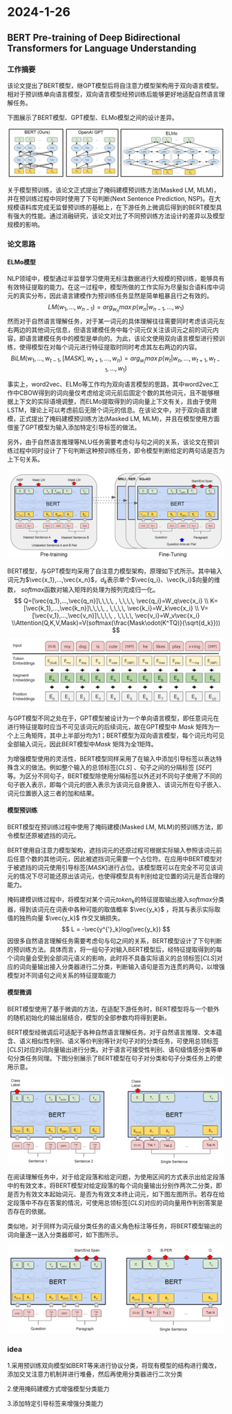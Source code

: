 # 2024-1-26

## BERT Pre-training of Deep Bidirectional Transformers for Language Understanding

### 工作摘要

该论文提出了BERT模型，继GPT模型后将自注意力模型架构用于双向语言模型。相对于预训练单向语言模型，双向语言模型经预训练后能够更好地适配自然语言理解任务。

下图展示了BERT模型、GPT模型、ELMo模型之间的设计差异。

![1](images/1.png)

关于模型预训练，该论文正式提出了掩码建模预训练方法(Masked LM, MLM)，并在预训练过程中同时使用了下句判断(Next Sentence Prediction, NSP)。在大规模语料库完成无监督预训练的基础上，在下游任务上微调后得到的BERT模型具有强大的性能。通过消融研究，该论文对比了不同预训练方法设计的差异以及模型规模的影响。

### 论文思路

#### ELMo模型

NLP领域中，模型通过半监督学习使用无标注数据进行大规模的预训练，能够具有有效特征提取的能力。在这一过程中，模型所做的工作实际为尽量拟合语料库中词元的真实分布，因此语言建模作为预训练任务显然是简单粗暴且行之有效的。
$$
LM(w_1,...,w_{n-1}) = arg_{w_n}max\,p(w_n|w_{n-1},...,w_1)
$$
然而对于自然语言理解任务，对于某一词元的具体理解往往需要同时考虑该词元左右两边的其他词元信息，但语言建模任务中每个词元仅关注该词元之前的词元内容，即语言建模任务中的模型是单向的。为此，该论文使用双向语言模型进行预训练，使得模型在对每个词元进行特征提取时同时考虑其左右两边的内容。
$$
BiLM(w_1,...,w_{t-1},[MASK],w_{t+1},...,w_n)=arg_{w_i}max\,p(w_t|w_n,...,w_{t+1},w_{t-1},...,w_1)
$$


事实上，word2vec、ELMo等工作均为双向语言模型的思路，其中word2vec工作中CBOW得到的词向量仅考虑给定词元前后固定个数的其他词元，且不能够根据上下文的实际语境调整，而ELMo提取得到的词向量上下文有关，且由于使用LSTM，理论上可以考虑前后无限个词元的信息。在该论文中，对于双向语言建模，正式提出了掩码建模预训练方法(Masked LM, MLM)，并且在模型使用方面借鉴了GPT模型为输入添加特定引导标签的做法。

另外，由于自然语言推理等NLU任务需要考虑句与句之间的关系，该论文在预训练过程中同时设计了下句判断这种预训练任务，即令模型判断给定的两句话是否为上下句关系。

![2](images/2.png)

BERT模型，与GPT模型均采用了自注意力模型架构，原理如下式所示。其中输入词元为$\vec{x_1},...,\vec{x_n}$，$d_k$表示单个$\vec{q_i}、\vec{k_i}$向量的维数，  $softmax$函数对输入矩阵的处理为按列完成归一化。
$$
Q=[\vec{q_1},...,\vec{q_n}]\,\,\,\, , \,\,\,\, \vec{q_i}=W_q\vec{x_i}
\\
K=[\vec{k_1},...,\vec{k_n}]\,\,\,\, , \,\,\,\, \vec{k_i}=W_k\vec{x_i}
\\
V=[\vec{v_1},...,\vec{v_n}]\,\,\,\, , \,\,\,\, \vec{v_i}=W_v\vec{x_i}
\\Attention(Q,K,V,Mask)=V(softmax(\frac{Mask\odot(K^TQ)}{\sqrt{d_k}}))
$$
![3](images/3.png)

与GPT模型不同之处在于，GPT模型被设计为一个单向语言模型，即任意词元在进行特征提取时应当不可见该词元的后续词元，故在GPT模型中 $Mask$ 矩阵为一个上三角矩阵，其中上半部分均为1；BERT模型为双向语言模型，每个词元均可见全部输入词元，因此BERT模型中$Mask$ 矩阵为全1矩阵。

为增强模型使用的灵活性，BERT模型同样采用了在输入中添加引导标签以表达特殊含义的做法。例如整个输入的总领标签$[CLS]$ 、句子之间的分隔标签 $[SEP]$ 等。为区分不同句子，BERT模型除使用分隔标签以外还对不同句子使用了不同的句子嵌入表示，即每个词元的嵌入表示为该词元自身嵌入、该词元所在句子嵌入、词元位置嵌入这三者的加和结果。

#### 模型预训练

BERT模型在预训练过程中使用了掩码建模(Masked LM, MLM)的预训练方法，即令模型还原被遮挡的词元。

BERT使用自注意力模型架构，遮挡词元的还原过程可根据实际输入参照该词元前后任意个数的其他词元，因此被遮挡词元需要一个占位符。在应用中BERT模型对于被遮挡的词元使用引导标签$[MASK]$进行占位。该模型既可以在完全不可见该词元的情况下尽可能还原出该词元，也使得模型具有判别给定位置的词元是否合理的能力。

掩码建模训练过程中，将模型对某个词元$token_k$的特征提取输出接入$softmax$分类器，得到该词元在词表中各种可能的取值概率 $\vec{y_k}$ ，将其与表示实际取值的独热向量 $\vec{y_k}$ 作交叉熵损失。
$$
L = -\vec{y^{'}_k}log(\vec{y_k})
$$
因很多自然语言理解任务需要考虑句与句之间的关系，BERT模型设计了下句判断的预训练方法。具体而言，将一组句子对输入BERT模型后，经特征提取得到的每个词向量会受到全部词元语义的影响，此时将不具备实际语义的总领标签$[CLS]$对应的词向量输出接入分类器进行二分类，判断输入语句是否为连贯的两句，以增强模型对不同语句之间关系的特征提取能力

#### 模型微调

BERT模型使用了基于微调的方法，在适配下游任务时，BERT模型将与一个额外的随机初始化的输出层结合，模型的全部参数均将得到更新。

BERT模型经微调后可适配于各种自然语言理解任务。对于自然语言推理、文本蕴含、语义相似性判别、语义等价判别等针对句子对的分类任务，可使用总领标签$[CLS]$对应的词向量输出进行分类。对于语言可接受性判别、语句级情感分类等单句分类任务同理。下图分别展示了BERT模型在句子对分类和句子分类任务上的使用示意。

![4](images\4.png)

在阅读理解任务中，对于给定段落和给定问题，为使用区间的方式表示出给定段落中的有效文本，将BERT模型对给定段落的每个词向量输出分别作两次二分类，即是否为有效文本起始词元、是否为有效文本终止词元，如下图左图所示。若存在给定段落中不存在答案的情况，可使用总领标签$[CLS]$对应的词向量用作判别答案是否存在的依据。

类似地，对于同样为词元级分类任务的语义角色标注等任务，将BERT模型输出的词向量逐一送入分类器即可，如下图所示。

![5](images\5.png)

### idea

1.采用预训练双向模型如BERT等来进行协议分类，将现有模型的结构进行魔改，添加交叉注意力机制并进行堆叠，然后再使用分类器进行二次分类

2.使用掩码建模方式增强模型分类能力

3.添加特定引导标签来增强分类能力
